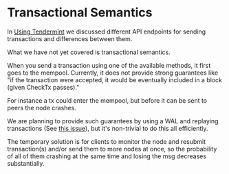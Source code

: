 # Transactional Semantics

In [Using Tendermint](./using-tendermint.md#broadcast-api) we
discussed different API endpoints for sending transactions and
differences between them.

What we have not yet covered is transactional semantics.

When you send a transaction using one of the available methods, it first
goes to the mempool. Currently, it does not provide strong guarantees
like "if the transaction were accepted, it would be eventually included
in a block (given CheckTx passes)."

For instance a tx could enter the mempool, but before it can be sent to
peers the node crashes.

We are planning to provide such guarantees by using a WAL and replaying
transactions (See
[this issue](https://github.com/blockchainworkers/conch/issues/248)), but
it's non-trivial to do this all efficiently.

The temporary solution is for clients to monitor the node and resubmit
transaction(s) and/or send them to more nodes at once, so the
probability of all of them crashing at the same time and losing the msg
decreases substantially.
